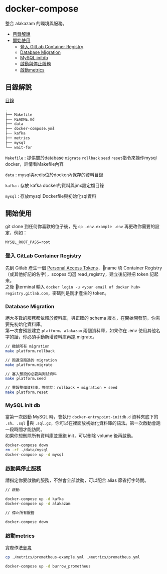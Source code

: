 # docker-compose

整合 alakazam 的環境與服務。

- [目錄解說](#目錄解說)
- [開始使用](#開始使用)
  - [登入 GitLab Container Registry](#登入-gitlab-container-registry)
  - [Database Migration](#database-migration)
  - [MySQL initdb](#mysql-initdb)
  - [啟動與停止服務](#啟動與停止服務)
  - [啟動metrics](#啟動metrics)

## 目錄解說

[目錄](https://gitlab.com/jetfueltw/cpw/alakazam/tree/develop/docker/docker-compose)

```bash
.
├── Makefile
├── README.md
├── data
├── docker-compose.yml
├── kafka
├── metrics
├── mysql
└── wait-for
```

`Makefile` : 提供關於database `migrate` `rollback` `seed` `reset`指令來操作mysql docker，詳情看Makefile內容

`data` : mysql與redis位於docker內保存的資料目錄

`kafka` : 存放 kafka docker的資料與jmx設定檔目錄

`mysql` : 存放mysql Dockerfile與初始化sql資料

## 開始使用

git clone 到任何你喜歡的位子後，先 `cp .env.example .env` 再更改你需要的設定，例如：

```
MYSQL_ROOT_PASS=root
```

### 登入 GitLab Container Registry

先到 Gitlab 產生一個 [Personal Access Tokens](https://gitlab.com/-/profile/personal_access_tokens)，name 填 Container Registry（或其他好記的名字），scopes 勾選 read_registry，建立後記得把 token 記起來。  
之後 terminal 輸入 `docker login -u <your email of docker hub> registry.gitlab.com`，密碼則是剛才產生的 token。

### Database Migration

絕大多數的服務都依賴於資料庫，與正確的 schema 版本，在開始開發前，你需要先初始化資料庫。  
第一次會預設建立 `platform`、`alakazam` 兩個資料庫，如果你在 .env 使用其他名字的話，你必須手動新增資料庫再跑 migrate。

```bash
// 撤銷所有 migration
make platform.rollback

// 跑還沒跑過的 migration
make platform.migrate

// 塞入預設的必要與測試資料
make platform.seed

// 重設整個資料庫，等同於：rollback + migration + seed
make platform.reset
```

### MySQL init db

當第一次啟動 MySQL 時，會執行 `docker-entrypoint-initdb.d` 資料夾底下的 `.sh`、`.sql` 與 `.sql.gz`，你可以在裡面放初始化資料庫的語法。第一次啟動會跑一段時間才能訪問。  
如果你想刪除所有資料庫並重跑 init，可以刪除 volume 後再啟動。

```bash
docker-compose down
rm -rf ./data/mysql
docker-compose up -d mysql
```

### 啟動與停止服務

請指定你要啟動的服務，不然會全部啟動，可以配合 alias 節省打字時間。

```bash
// 啟動 

docker-compose up -d kafka 
docker-compose up -d alakazam 

// 停止所有服務

docker-compose down
```

### 啟動metrics

實際作法[參考](./metrics/README.md)

```bash
cp ./metrics/prometheus-example.yml ./metrics/prometheus.yml 

docker-compose up -d burrow_prometheus 
```
